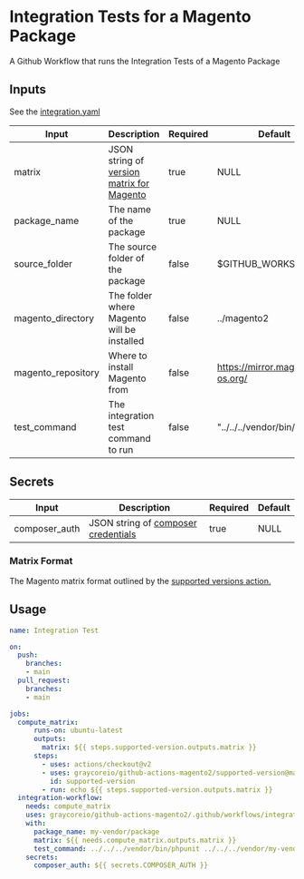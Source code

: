 # Integration Tests for a Magento Package

A Github Workflow that runs the Integration Tests of a Magento Package

## Inputs

See the [integration.yaml](./integration.yaml)

| Input              | Description                                                   | Required | Default                       |
| ------------------ | ------------------------------------------------------------- | -------- | ----------------------------- |
| matrix             | JSON string of [version matrix for Magento](./#matrix-format) | true     | NULL                          |
| package_name       | The name of the package                                       | true     | NULL                          |
| source_folder      | The source folder of the package                              | false    | $GITHUB_WORKSPACE             |
| magento_directory  | The folder where Magento will be installed                    | false    | ../magento2                   |
| magento_repository | Where to install Magento from                                 | false    | https://mirror.mage-os.org/   |
| test_command       | The integration test command to run                           | false    | "../../../vendor/bin/phpunit" |

## Secrets
| Input         | Description                                                                                                                             | Required | Default |
| ------------- | --------------------------------------------------------------------------------------------------------------------------------------- | -------- | ------- |
| composer_auth | JSON string of [composer credentials]([#./matrix-format](https://devdocs.magento.com/guides/v2.4/install-gde/prereq/connect-auth.html)) | true     | NULL    |

###  Matrix Format

The Magento matrix format outlined by the [supported versions action.](https://github.com/graycoreio/github-actions-magento2/tree/main/supported-version/supported.json) 


## Usage

```yml
name: Integration Test

on:
  push:
    branches:
    - main
  pull_request:
    branches:
    - main

jobs:
  compute_matrix:
      runs-on: ubuntu-latest
      outputs:
        matrix: ${{ steps.supported-version.outputs.matrix }}
      steps:
        - uses: actions/checkout@v2
        - uses: graycoreio/github-actions-magento2/supported-version@main
          id: supported-version
        - run: echo ${{ steps.supported-version.outputs.matrix }}
  integration-workflow:
    needs: compute_matrix
    uses: graycoreio/github-actions-magento2/.github/workflows/integration.yaml@main
    with:
      package_name: my-vendor/package
      matrix: ${{ needs.compute_matrix.outputs.matrix }}
      test_command: ../../../vendor/bin/phpunit ../../../vendor/my-vendor/package/Test/Integration
    secrets:
      composer_auth: ${{ secrets.COMPOSER_AUTH }}
```
